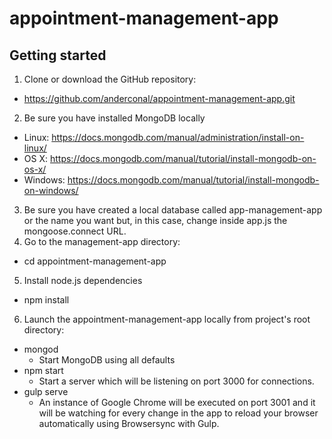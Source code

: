 # appointment-management-app
## Getting started

1. Clone or download the GitHub repository:
  * https://github.com/anderconal/appointment-management-app.git
2. Be sure you have installed MongoDB locally
  * Linux: https://docs.mongodb.com/manual/administration/install-on-linux/
  * OS X: https://docs.mongodb.com/manual/tutorial/install-mongodb-on-os-x/
  * Windows: https://docs.mongodb.com/manual/tutorial/install-mongodb-on-windows/
3. Be sure you have created a local database called app-management-app or the name you want but, in this case, change inside app.js the mongoose.connect URL.
4. Go to the management-app directory:
  * cd appointment-management-app
5. Install node.js dependencies
  * npm install
6. Launch the appointment-management-app locally from project's root directory:
  * mongod
    * Start MongoDB using all defaults
  * npm start
    * Start a server which will be listening on port 3000 for connections.
  * gulp serve
    * An instance of Google Chrome will be executed on port 3001 and it will be watching for every change in the app to reload your browser automatically using Browsersync with Gulp.
